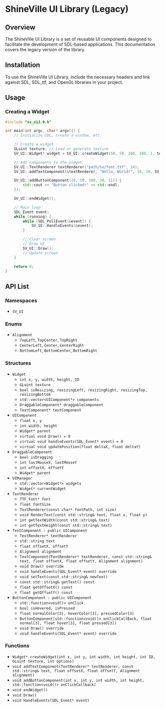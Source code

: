 # ShineVille UI Library (Legacy)

## Overview
The ShineVille UI Library is a set of reusable UI components designed to facilitate the development of SDL-based applications. This documentation covers the legacy version of the library.

## Installation
To use the ShineVille UI Library, include the necessary headers and link against SDL, SDL_ttf, and OpenGL libraries in your project.

## Usage
### Creating a Widget
```cpp
#include "sv_ui2.0.h"

int main(int argc, char* argv[]) {
    // Initialize SDL, create a window, etc.

    // Create a widget
    GLuint texture; // Load or generate texture
    SV_UI::Widget* widget = SV_UI::createWidget(50, 50, 200, 100, 1, texture, SV_UI::WIDGET_DRAGGABLE);

    // Add components to the widget
    SV_UI::TextRenderer textRenderer("path/to/font.ttf", 24);
    SV_UI::addTextComponent(&textRenderer, "Hello, World!", 10, 10, SV_UI::Alignment::TopLeft);

    SV_UI::addButtonComponent(10, 50, 180, 30, []() {
        std::cout << "Button clicked!" << std::endl;
    });

    SV_UI::endWidget();

    // Main loop
    SDL_Event event;
    while (running) {
        while (SDL_PollEvent(&event)) {
            SV_UI::HandleEvents(&event);
        }

        // Clear screen
        // Draw UI
        SV_UI::Draw();
        // Update screen
    }

    return 0;
}
```

## API List

### Namespaces
- `SV_UI`

### Enums
- `Alignment`
  - `TopLeft`, `TopCenter`, `TopRight`
  - `CenterLeft`, `Center`, `CenterRight`
  - `BottomLeft`, `BottomCenter`, `BottomRight`

### Structures
- `Widget`
  - `int x, y, width, height, ID`
  - `GLuint texture`
  - `bool isResizing, resizingLeft, resizingRight, resizingTop, resizingBottom`
  - `std::vector<UIComponent*> components`
  - `DraggableComponent* draggableComponent`
  - `TextComponent* textComponent`
- `UIComponent`
  - `float x, y`
  - `int width, height`
  - `Widget* parent`
  - `virtual void Draw() = 0`
  - `virtual void handleEvents(SDL_Event* event) = 0`
  - `virtual void updatePosition(float deltaX, float deltaY)`
- `DraggableComponent`
  - `bool isDragging`
  - `int lastMouseX, lastMouseY`
  - `int offsetX, offsetY`
  - `Widget* parent`
- `UIManager`
  - `std::vector<Widget*> widgets`
  - `Widget* currentWidget`
- `TextRenderer`
  - `TTF_Font* font`
  - `float fontSize`
  - `TextRenderer(const char* fontPath, int size)`
  - `void RenderText(const std::string& text, float x, float y)`
  - `int getTextWidth(const std::string& text)`
  - `int getTextHeight(const std::string& text)`
- `TextComponent : public UIComponent`
  - `TextRenderer* textRenderer`
  - `std::string text`
  - `float offsetX, offsetY`
  - `Alignment alignment`
  - `TextComponent(TextRenderer* textRenderer, const std::string& text, float offsetX, float offsetY, Alignment alignment)`
  - `void Draw() override`
  - `void handleEvents(SDL_Event* event) override`
  - `void setText(const std::string& newText)`
  - `const std::string& getText() const`
  - `float getOffsetX() const`
  - `float getOffsetY() const`
- `ButtonComponent : public UIComponent`
  - `std::function<void()> onClick`
  - `bool isHovered, isPressed`
  - `float normalColor[3], hoverColor[3], pressedColor[3]`
  - `ButtonComponent(std::function<void()> onClickCallBack, float normal[3], float hover[3], float pressed[3])`
  - `void Draw() override`
  - `void handleEvents(SDL_Event* event) override`

### Functions
- `Widget* createWidget(int x, int y, int width, int height, int ID, GLuint texture, int options)`
- `void addTextComponent(TextRenderer* textRenderer, const std::string& text, float offsetX, float offsetY, Alignment alignment)`
- `void addButtonComponent(int x, int y, int width, int height, std::function<void()> onClickCallback)`
- `void endWidget()`
- `void Draw()`
- `void HandleEvents(SDL_Event* event)`
